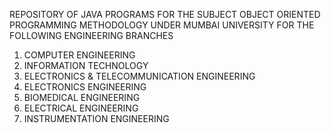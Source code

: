 REPOSITORY OF JAVA PROGRAMS FOR THE SUBJECT OBJECT ORIENTED PROGRAMMING METHODOLOGY UNDER MUMBAI UNIVERSITY FOR THE FOLLOWING ENGINEERING BRANCHES
1) COMPUTER ENGINEERING
2) INFORMATION TECHNOLOGY
3) ELECTRONICS & TELECOMMUNICATION ENGINEERING
4) ELECTRONICS ENGINEERING
5) BIOMEDICAL ENGINEERING
6) ELECTRICAL ENGINEERING
7) INSTRUMENTATION ENGINEERING
